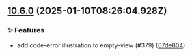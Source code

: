 ## [10.6.0](https://github.com/AxisCommunications/fluent-components/compare/135683189a8674760acede9df81a33024d1745fd..07de804428af53b884a11ddc20b606e0d67db761) (2025-01-10T08:26:04.928Z)

### ✨ Features

  - add code-error illustration to empty-view (#379) ([07de804](https://github.com/AxisCommunications/fluent-components/commit/07de804428af53b884a11ddc20b606e0d67db761))
